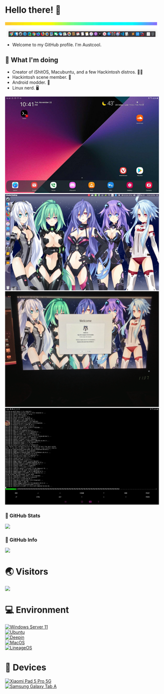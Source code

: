 # Hello there! 👋
![](https://github.com/Austcool-Walker/Austcool-Walker/raw/main/images/tenor.gif)
![](https://github.com/Austcool-Walker/Austcool-Walker/raw/main/images/Screen_Shot_2020-08-06_at_4.50.04_PM.png)
- Welcome to my GitHub profile. I'm Austcool.

## 🤔 What I'm doing
- Creator of iShitOS, Macubuntu, and a few Hackintosh distros. 👨‍💻
- Hackintosh scene member. 🍎
- Android modder. 📱
- Linux nerd. 🖥️

![](https://github.com/Austcool-Walker/Austcool-Walker/raw/main/images/Screenshot_20221122-224136_Nova7.jpg)<br>
![](https://github.com/Austcool-Walker/Austcool-Walker/raw/main/images/1-1.png)<br>
![](https://github.com/Austcool-Walker/Austcool-Walker/raw/main/images/20230316_164545-ANIMATION-3.gif)<br>
![](https://github.com/Austcool-Walker/Austcool-Walker/raw/main/images/Screenshot_20230113-135043_Termux.jpg)<br>

### 📃 GitHub Stats
![](https://github-readme-stats.vercel.app/api?username=Austcool-Walker&show_icons=true&include_all_commits=true&theme=radical)
### 🧾 GitHub Info
![](https://github-readme-stats.vercel.app/api/top-langs/?username=Austcool-Walker&layout=compact&langs_count=10&theme=radical)

# 🌏 Visitors
![](https://count.getloli.com/get/@Austcool-Walker?theme=gelbooru)

# 💻 Environment
[![Windows Server 11](https://img.shields.io/badge/Windows%20Server%2011-00BBFF?style=flat-square&logo=Windows&logoColor=ffffff)](https://archive.org/download/windows-insider-preview-server-v-next-en-us-22518-modded/Windows_InsiderPreview_Server_vNext_en-us_22518-modded.iso)<br>
[![Ubuntu](https://img.shields.io/badge/Ubuntu%2020%2e04-dd4814?style=flat-square&logo=ubuntu&logoColor=ffffff)](https://ubuntu.com)<br>
[![Deepin](https://img.shields.io/badge/Deepin%2020%2e06-2fb0da?style=flat-square&logo=deepin&logoColor=ffffff)](https://www.deepin.org)<br>
[![MacOS](https://img.shields.io/badge/MacOS-2fb0da?style=flat-square&message=macOS&color=grey&logo=apple&logoColor=FFFFFF&label=)](https://www.apple.com/macos/)<br>
[![LineageOS](https://img.shields.io/badge/LineageOS-2fb0da?style=flat-square&message=LineageOS&color=167C80&logo=LineageOS&logoColor=FFFFFF&label=)](https://lineageos.org)<br>

# 📱 Devices
[![Xiaomi Pad 5 Pro 5G](https://img.shields.io/badge/Xiaomi%20Pad%205%20Pro%205G-ED9121?style=flat-square&logo=xiaomi&logoColor=ffffff)](https://m.gsmarena.com/xiaomi_pad_5_pro-11043.php)<br>
[![Samsung Galaxy Tab A](https://img.shields.io/badge/Samsung%20Galaxy%20Tab%20A-fd4900?style=flat-square&logo=Samsung&logoColor=ffffff&color=blue)](https://icecat.biz/en/p/samsung/sm-t380nzkaitv/galaxy+tab+a-tablets-8801643627089-sm-t380-65176481.html)<br>

